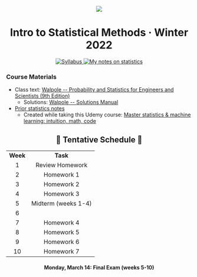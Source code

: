 <p align="center">
  <img src="../../.assets/images/stat.ico" />
</p>

<h1 align="center">Intro to Statistical Methods · Winter 2022</h1>

<p align="center">
    <a href="STAT 361 Syllabus-Winter22.pdf">
    <img title="Syllabus" src="https://img.shields.io/badge/STAT: 361-syllabus-informational?logo=adobe-acrobat-reader" > </a>
    <a href="../../.assets/prior/statistics.pdf">
    <img title="My notes on statistics" src="https://img.shields.io/badge/prior notes-statistics-informational?logo=latex">
    </a>
</p>

### Course Materials

- Class text: [Walpole -- Probability and Statistics for Engineers and Scientists (9th Edition)](https://u1lib.org/book/1162914/a0ba4f)
  - Solutions: [Walpole -- Solutions Manual](https://u1lib.org/book/2379280/fea360)
- [Prior statistics notes](../../.assets/prior/statistics.pdf)
  - Created while taking this Udemy course: [Master statistics & machine learning: intuition, math, code](https://www.udemy.com/course/statsml_x)

<h2 align="center">📅 Tentative Schedule 📅</h2>

<table align="center">
  <tr>
    <td align="center"><strong>Week</strong></td>
    <td align="center"><strong>Task</strong></td>
  </tr>
  <tr>
    <td align="center">1</td>
    <td align="center">Review Homework</td>
  </tr>
  <tr>
    <td align="center">2</td>
    <td align="center">Homework 1</td>
  </tr>
  <tr>
    <td align="center">3</td>
    <td align="center">Homework 2</td>
  </tr>
  <tr>
    <td align="center">4</td>
    <td align="center">Homework 3</td>
  </tr>
  <tr>
    <td align="center">5</td>
    <td align="center">Midterm (weeks 1-4)</td>
  </tr>

  <tr>
    <td align="center">6</td>
    <td align="center"></td>
  </tr>
  <tr>
    <td align="center">7</td>
    <td align="center">Homework 4</td>
  </tr>
  <tr>
    <td align="center">8</td>
    <td align="center">Homework 5</td>
  </tr>
  <tr>
    <td align="center">9</td>
    <td align="center">Homework 6</td>
  </tr>
  <tr>
    <td align="center">10</td>
    <td align="center">Homework 7</td>
  </tr>
</table>

<h4 align="center">Monday, March 14: Final Exam (weeks 5-10)</h4>
